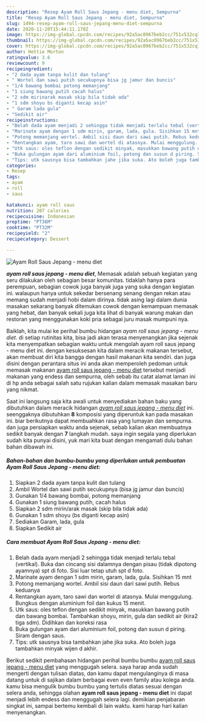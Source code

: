 ```yaml
---
description: "Resep Ayam Roll Saus Jepang - menu diet, Sempurna"
title: "Resep Ayam Roll Saus Jepang - menu diet, Sempurna"
slug: 1494-resep-ayam-roll-saus-jepang-menu-diet-sempurna
date: 2020-11-20T15:44:11.170Z
image: https://img-global.cpcdn.com/recipes/92a5ac0967beb2cc/751x532cq70/ayam-roll-saus-jepang-menu-diet-foto-resep-utama.jpg
thumbnail: https://img-global.cpcdn.com/recipes/92a5ac0967beb2cc/751x532cq70/ayam-roll-saus-jepang-menu-diet-foto-resep-utama.jpg
cover: https://img-global.cpcdn.com/recipes/92a5ac0967beb2cc/751x532cq70/ayam-roll-saus-jepang-menu-diet-foto-resep-utama.jpg
author: Hettie Morton
ratingvalue: 3.6
reviewcount: 9
recipeingredient:
- "2 dada ayam tanpa kulit dan tulang"
- " Wortel dan sawi putih secukupnya bisa jg jamur dan buncis"
- "1/4 bawang bombai potong memanjang"
- "1 siung bawang putih cacah halus"
- "2 sdm mirinarak masak skip bila tidak ada"
- "1 sdm shoyu bs diganti kecap asin"
- " Garam lada gula"
- "Sedikit air"
recipeinstructions:
- "Belah dada ayam menjadi 2 sehingga tidak menjadi terlalu tebal (vertikal). Buka dan cincang sisi dalamnya dengan pisau (tidak dipotong ayamnya) spt di foto. Sisi luar tetap utuh spt d foto."
- "Marinate ayam dengan 1 sdm mirin, garam, lada, gula. Sisihkan 15 mnt"
- "Potong memanjang wortel. Ambil sisi daun dari sawi putih. Rebus keduanya"
- "Rentangkan ayam, taro sawi dan wortel di atasnya. Mulai menggulung. Bungkus dengan aluminium foil dan kukus 15 menit."
- "Utk saus: oles teflon dengan sedikit minyak, masukkan bawang putih dan bawang bombai. Tambahkan shoyu, mirin, gula dan sedikit air (kira2 tiga sdm). Didihkan dan koreksi rasa"
- "Buka gulungan ayam dari aluminium foil, potong dan susun d piring. Siram dengan saus."
- "Tips: utk sausnya bisa tambahkan jahe jika suka. Ato boleh juga tambahkan minyak wijen d akhir."
categories:
- Resep
tags:
- ayam
- roll
- saus

katakunci: ayam roll saus 
nutrition: 207 calories
recipecuisine: Indonesian
preptime: "PT36M"
cooktime: "PT32M"
recipeyield: "2"
recipecategory: Dessert

---
```



![Ayam Roll Saus Jepang - menu diet](https://img-global.cpcdn.com/recipes/92a5ac0967beb2cc/751x532cq70/ayam-roll-saus-jepang-menu-diet-foto-resep-utama.jpg)

<b><i>ayam roll saus jepang - menu diet</i></b>, Memasak adalah sebuah kegiatan yang seru dilakukan oleh sebagian besar komunitas. tidaklah hanya para perempuan, sebagian cowok juga banyak juga yang suka dengan kegiatan ini. walaupun hanya untuk sekedar bersenang senang dengan rekan atau memang sudah menjadi hobi dalam dirinya. tidak asing lagi dalam dunia masakan sekarang banyak ditemukan cowok dengan kemampuan memasak yang hebat, dan banyak sekali juga kita lihat di banyak warung makan dan restoran yang menggunakan koki pria sebagai juru masak mumpuni nya.



Baiklah, kita mulai ke perihal bumbu hidangan <i>ayam roll saus jepang - menu diet</i>. di setiap rutinitas kita, bisa jadi akan terasa menyenangkan jika sejenak kita menyempatkan sebagian waktu untuk mengolah ayam roll saus jepang - menu diet ini. dengan kesuksesan kita dalam meracik makanan tersebut, akan membuat diri kita bangga dengan hasil makanan kita sendiri. dan juga disini dengan perantara situs ini anda akan memperoleh pedoman untuk memasak makanan <u>ayam roll saus jepang - menu diet</u> tersebut menjadi makanan yang endess dan sempurna, oleh sebab itu catat alamat laman ini di hp anda sebagai salah satu rujukan kalian dalam memasak masakan baru yang nikmat.


Saat ini langsung saja kita awali untuk menyediakan bahan baku yang dibutuhkan dalam meracik hidangan <u><i>ayam roll saus jepang - menu diet</i></u> ini. seenggaknya dibutuhkan <b>8</b> komposisi yang diperuntuk kan pada masakan ini. biar berikutnya dapat membuahkan rasa yang lumayan dan sempurna. dan juga persiapkan waktu anda sejenak, sebab kalian akan membuatnya sedikit banyak dengan <b>7</b> langkah mudah. saya ingin segala yang diperlukan sudah kita punyai disini, yuk mari kita buat dengan mengamati dulu bahan bahan dibawah ini.

<!--inarticleads1-->

##### Bahan-bahan dan bumbu-bumbu yang diperlukan untuk pembuatan Ayam Roll Saus Jepang - menu diet:

1. Siapkan 2 dada ayam tanpa kulit dan tulang
1. Ambil  Wortel dan sawi putih secukupnya (bisa jg jamur dan buncis)
1. Gunakan 1/4 bawang bombai, potong memanjang
1. Gunakan 1 siung bawang putih, cacah halus
1. Siapkan 2 sdm mirin/arak masak (skip bila tidak ada)
1. Gunakan 1 sdm shoyu (bs diganti kecap asin)
1. Sediakan  Garam, lada, gula
1. Siapkan Sedikit air




<!--inarticleads2-->

##### Cara membuat Ayam Roll Saus Jepang - menu diet:

1. Belah dada ayam menjadi 2 sehingga tidak menjadi terlalu tebal (vertikal). Buka dan cincang sisi dalamnya dengan pisau (tidak dipotong ayamnya) spt di foto. Sisi luar tetap utuh spt d foto.
1. Marinate ayam dengan 1 sdm mirin, garam, lada, gula. Sisihkan 15 mnt
1. Potong memanjang wortel. Ambil sisi daun dari sawi putih. Rebus keduanya
1. Rentangkan ayam, taro sawi dan wortel di atasnya. Mulai menggulung. Bungkus dengan aluminium foil dan kukus 15 menit.
1. Utk saus: oles teflon dengan sedikit minyak, masukkan bawang putih dan bawang bombai. Tambahkan shoyu, mirin, gula dan sedikit air (kira2 tiga sdm). Didihkan dan koreksi rasa
1. Buka gulungan ayam dari aluminium foil, potong dan susun d piring. Siram dengan saus.
1. Tips: utk sausnya bisa tambahkan jahe jika suka. Ato boleh juga tambahkan minyak wijen d akhir.




Berikut sedikit pembahasan hidangan perihal bumbu bumbu <u>ayam roll saus jepang - menu diet</u> yang menggugah selera. saya harap anda sudah mengerti dengan tulisan diatas, dan kamu dapat mengulanginya di masa datang untuk di sajikan dalam berbagai even even family atau kolega anda. kamu bisa mengulik bumbu bumbu yang tertulis diatas sesuai dengan selera anda, sehingga olahan <b>ayam roll saus jepang - menu diet</b> ini dapat menjadi lebih endess dan menggugah selera lagi. demikian penjabaran singkat ini, sampai bertemu kembali di lain waktu. kami harap hari kalian menyenangkan.
